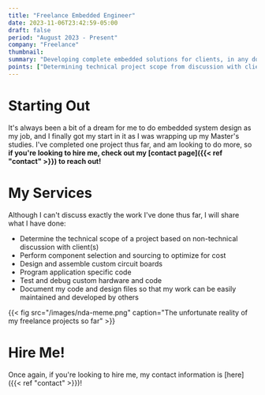 ```yaml
---
title: "Freelance Embedded Engineer"
date: 2023-11-06T23:42:59-05:00
draft: false
period: "August 2023 - Present"
company: "Freelance"
thumbnail:
summary: "Developing complete embedded solutions for clients, in any domain."
points: ["Determining technical project scope from discussion with client.", "Design and assembly of custom circuit boards to meet client needs.", "Selection and programming of microcontrollers to optimize between cost and performance.", "Maintaining comprehensive documentation to enable clients to maintain project without me."]
---
```


# Starting Out

It's always been a bit of a dream for me to do embedded system design as my job, and I finally got my start in it as I was wrapping up my Master's studies. I've completed one project thus far, and am looking to do more, so **if you're looking to hire me, check out my [contact page]({{< ref "contact" >}}) to reach out!**

# My Services

Although I can't discuss exactly the work I've done thus far, I will share what I have done:

- Determine the technical scope of a project based on non-technical discussion with client(s)
- Perform component selection and sourcing to optimize for cost
- Design and assemble custom circuit boards
- Program application specific code
- Test and debug custom hardware and code
- Document my code and design files so that my work can be easily maintained and developed by others

{{< fig src="/images/nda-meme.png" caption="The unfortunate reality of my freelance projects so far" >}}

# Hire Me!

Once again, if you're looking to hire me, my contact information is [here]({{< ref "contact" >}})!
